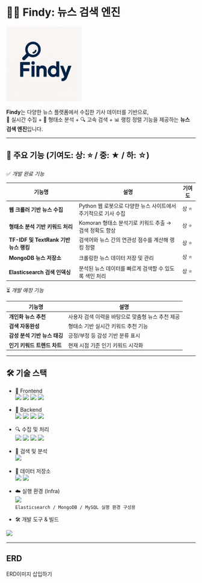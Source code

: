 # 🕵️‍♂️ Findy: 뉴스 검색 엔진

<img src="Findy_logo.png" alt="Findy 로고" width="200"/>

**Findy**는 다양한 뉴스 플랫폼에서 수집한 기사 데이터를 기반으로,  
📡 실시간 수집 + 🧠 형태소 분석 + 🔍 고속 검색 + 📊 랭킹 정렬 기능을 제공하는 **뉴스 검색 엔진**입니다.


---

## 🌟 주요 기능 (기여도: 상: ⭐ / 중: ★ / 하: ☆)

✅ *개발 완료 기능*

| 기능명 | 설명 | 기여도 |
|--------|------|--------|
| **웹 크롤러 기반 뉴스 수집** | Python 웹 로봇으로 다양한 뉴스 사이트에서 주기적으로 기사 수집 | 상 ⭐ |
| **형태소 분석 기반 키워드 처리** | Komoran 형태소 분석기로 키워드 추출 → 검색 정확도 향상 | 상 ⭐ |
| **TF-IDF 및 TextRank 기반 뉴스 랭킹** | 검색어와 뉴스 간의 연관성 점수를 계산해 랭킹 정렬 | 상 ⭐ |
| **MongoDB 뉴스 저장소** | 크롤링한 뉴스 데이터 저장 및 관리 | 상 ⭐ |
| **Elasticsearch 검색 인덱싱** | 분석된 뉴스 데이터를 빠르게 검색할 수 있도록 색인 처리 | 상 ⭐ |

⏳ *개발 예정 기능*

| 기능명 | 설명 |
|--------|------|
| **개인화 뉴스 추천** | 사용자 검색 이력을 바탕으로 맞춤형 뉴스 추천 제공 |
| **검색 자동완성** | 형태소 기반 실시간 키워드 추천 기능 |
| **감성 분석 기반 뉴스 태깅** | 긍정/부정 등 감성 기반 분류 표시 |
| **인기 키워드 트렌드 차트** | 현재 시점 기준 인기 키워드 시각화 |


---

## 🛠 기술 스택

- 🎨 Frontend<br>
<img src="https://img.shields.io/badge/HTML5-E34F26?style=flat&logo=html5&logoColor=white" height="25" /> <img src="https://img.shields.io/badge/CSS3-1572B6?style=flat&logo=css3&logoColor=white" height="25" /> <img src="https://img.shields.io/badge/JavaScript-F7DF1E?style=flat&logo=javascript&logoColor=black" height="25" /> <img src="https://img.shields.io/badge/jQuery-0769AD?style=flat&logo=jquery&logoColor=white" height="25" />

- 🔧 Backend<br>
<img src="https://img.shields.io/badge/Java-17-007396?style=flat&logo=java&logoColor=white" height="25" /> <img src="https://img.shields.io/badge/SpringBoot-6DB33F?style=flat&logo=springboot&logoColor=white" height="25" />
<img src="https://img.shields.io/badge/AJAX-0054A6?style=flat&logo=code&logoColor=white" height="25" /> <img src="https://img.shields.io/badge/Fetch-00A9E0?style=flat&logo=javascript&logoColor=white" height="25" />

- 🔍 수집 및 처리 <br>
   <img src="https://img.shields.io/badge/Python-3776AB?style=flat&logo=python&logoColor=white" height="25" /> <img src="https://img.shields.io/badge/Komoran-형태소분석기-00B894?style=flat" height="25" /> <img src="https://img.shields.io/badge/TextRank-키워드추출-0984e3?style=flat" height="25" /> <img src="https://img.shields.io/badge/Web%20Robot-00B8D4?style=flat&logo=web&logoColor=white" height="25" />

- 🧠 검색 및 분석 <br>
   <img src="https://img.shields.io/badge/Elasticsearch-005571?style=flat&logo=elasticsearch&logoColor=white" height="25" />

- 💾 데이터 저장소 <br>
   <img src="https://img.shields.io/badge/MongoDB-47A248?style=flat&logo=mongodb&logoColor=white" height="25" /> <img src="https://img.shields.io/badge/MySQL-005C84?style=flat&logo=mysql&logoColor=white" height="25" /><br>

- ☁️ 실행 환경 (Infra)<br>
<img src="https://img.shields.io/badge/Docker-2496ED?style=flat&logo=docker&logoColor=white" height="25" /><br>
`Elasticsearch / MongoDB / MySQL 실행 환경 구성용`

- 🛠 개발 도구 & 빌드<br>
<img src="https://img.shields.io/badge/Gradle-02303A?style=flat&logo=gradle&logoColor=white" height="25" />


---

## ERD
ERD이미지 삽입하기
